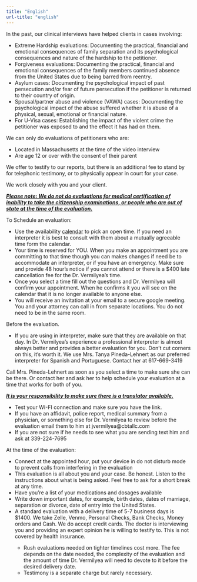 ```yaml
---
title: "English"
url-title: "english"
---
```

In the past, our clinical interviews have helped clients in cases involving:
<ul>
  <li>Extreme Hardship evaluations: Documenting the practical, financial and emotional consequences of family separation and its psychological consequences and nature of the hardship to the petitioner.</li>
  <li>Forgiveness evaluations: Documenting the practical, financial and emotional consequences of the family members continued absence from the United States due to being barred from reentry.</li>
  <li>Asylum cases: Documenting the psychological impact of past persecution and/or fear of future persecution if the petitioner is returned to their country of origin.</li>
  <li>Spousal/partner abuse and violence (VAWA) cases: Documenting the psychological impact of the abuse suffered whether it is abuse of a physical, sexual, emotional or financial nature.</li>
  <li>For U-Visa cases: Establishing the impact of the violent crime the petitioner was exposed to and the effect it has had on them.</li>
</ul>

We can only do evaluations of petitioners who are:
<ul>
    <li>Located in Massachusetts at the time of the video interview</li>
    <li>Are age 12 or over with the consent of their parent</li>
</ul>

We offer to testify to our reports, but there is an additional fee to stand by for telephonic  testimony, or to physically appear in court for your case.

We work closely with you and your client.

<b><i><u>Please note: We do not do evaluations for medical certification of inability to take the citizenship examinations, or people who are out of state at the time of the evaluation.</u></i></b>

To Schedule an evaluation:
<ul>
    <li>Use the availability <u><a href="/calendar/">calendar</a></u> to pick an open time. If you need an interpreter it is best to consult with them about a mutually agreeable time form the calendar.</li>
    <li>Your time is reserved for YOU. When you make an appointment you are committing to that time though you can makes changes if need be to accommodate an interpreter, or if you have an emergency. Make sure and provide 48 hour’s notice if you cannot attend or there is a $400 late cancellation fee for the Dr. Vermilyea’s time.</li>
    <li>Once you select a time fill out the questions and Dr. Vermilyea will confirm your appointment.  When he confirms it you will see on the calendar that it is no longer available to anyone else.</li>
    <li>You will receive an invitation at your email to a secure google meeting. You and your attorney can call in from separate locations. You do not need to be in the same room.</li>
</ul>

Before the evaluation.
<ul>
    <li>If you are using in interpreter, make sure that they are available on that day. In Dr. Vermilyea’s experience a professional interpreter is almost always better and provides a better evaluation for you. Don’t cut corners on this, it’s worth it. We use Mrs. Tanya Pineda-Lehnert as our preferred interpreter for Spanish and Portuguese.  Contact her at 617-669-3419</li>
</ul>

Call Mrs. Pineda-Lehnert as soon as you select a time to make sure she can be there. Or contact her and ask her to help schedule your evaluation at a time that works for both of you.

<b><i><u>It is your responsibility to make sure there is a translator available.</u></i></b>
<ul>
    <li>Test your WI-FI connection and make sure you have the link.</li>
    <li>If you have an affidavit, police report, medical summary from a physician, or something else for Dr. Vermilyea to review before the evaluation email them to him at jvermilyea@cbtallc.com</li>
    <li>If you are not sure if he needs to see what you are sending text him and ask at 339-224-7695</li>
</ul>

At the time of the evaluation:
<ul>
    <li>Connect at the appointed hour, put your device in do not disturb mode to prevent calls from interfering in the evaluation</li>
    <li>This evaluation is all about you and your case. Be honest. Listen to the instructions about what is being asked. Feel free to ask for a short break at any time.</li>
    <li>Have you’re a list of your medications and dosages available</li>
    <li>Write down important dates, for example, birth dates, dates of marriage, separation or divorce, date of entry into the United States.</li>
    <li>A standard evaluation with a delivery time of 5-7 business days is $1400. We take Zelle, Venmo, Personal Checks, Bank Checks, Money orders and Cash. We do accept credit cards. The doctor is interviewing you and providing an expert opinion he is willing to testify to. This is not covered by health insurance.</li>
        <ul>
            <li>Rush evaluations needed on tighter timelines cost more. The fee depends on the date needed, the complexity of the evaluation and the amount of time Dr. Vermilyea will need to devote to it before the desired delivery date.</li>
            <li>Testimony is a separate charge but rarely necessary.</li>
        </ul>
</ul>